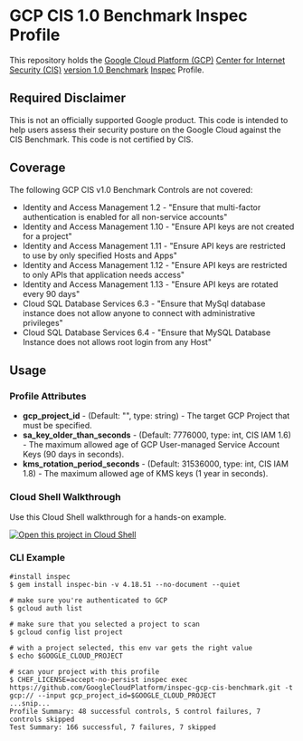 # GCP CIS 1.0 Benchmark Inspec Profile

This repository holds the [Google Cloud Platform (GCP)](https://cloud.google.com/) [Center for Internet Security (CIS)](https://www.cisecurity.org) [version 1.0 Benchmark](https://www.cisecurity.org/benchmark/google_cloud_computing_platform/) [Inspec](https://www.inspec.io/) Profile.

## Required Disclaimer

This is not an officially supported Google product. This code is intended to help users assess their security posture on the Google Cloud against the CIS Benchmark. This code is not certified by CIS.

## Coverage

The following GCP CIS v1.0 Benchmark Controls are not covered:

* Identity and Access Management 1.2 - "Ensure that multi-factor authentication is enabled for all non-service accounts"
* Identity and Access Management 1.10 - "Ensure API keys are not created for a project"
* Identity and Access Management 1.11 - "Ensure API keys are restricted to use by only specified Hosts and Apps"
* Identity and Access Management 1.12 - "Ensure API keys are restricted to only APIs that application needs access"
* Identity and Access Management 1.13 - "Ensure API keys are rotated every 90 days"
* Cloud SQL Database Services 6.3 - "Ensure that MySql database instance does not allow anyone to connect with administrative privileges"
* Cloud SQL Database Services 6.4 - "Ensure that MySQL Database Instance does not allows root login from any Host"

## Usage

### Profile Attributes

* **gcp_project_id** - (Default: "", type: string) - The target GCP Project that must be specified.
* **sa_key_older_than_seconds** - (Default: 7776000, type: int, CIS IAM 1.6) - The maximum allowed age of GCP User-managed Service Account Keys (90 days in seconds).
* **kms_rotation_period_seconds** - (Default: 31536000, type: int, CIS IAM 1.8) - The maximum allowed age of KMS keys (1 year in seconds).


### Cloud Shell Walkthrough

Use this Cloud Shell walkthrough for a hands-on example.

[![Open this project in Cloud Shell](http://gstatic.com/cloudssh/images/open-btn.png)](https://console.cloud.google.com/cloudshell/open?git_repo=https://github.com/GoogleCloudPlatform/inspec-gcp-cis-benchmark&page=editor&tutorial=walkthrough.md)

### CLI Example

```
#install inspec
$ gem install inspec-bin -v 4.18.51 --no-document --quiet
```

```
# make sure you're authenticated to GCP
$ gcloud auth list

# make sure that you selected a project to scan
$ gcloud config list project 

# with a project selected, this env var gets the right value
$ echo $GOOGLE_CLOUD_PROJECT
```

```
# scan your project with this profile
$ CHEF_LICENSE=accept-no-persist inspec exec https://github.com/GoogleCloudPlatform/inspec-gcp-cis-benchmark.git -t gcp:// --input gcp_project_id=$GOOGLE_CLOUD_PROJECT
...snip...
Profile Summary: 48 successful controls, 5 control failures, 7 controls skipped
Test Summary: 166 successful, 7 failures, 7 skipped
```
